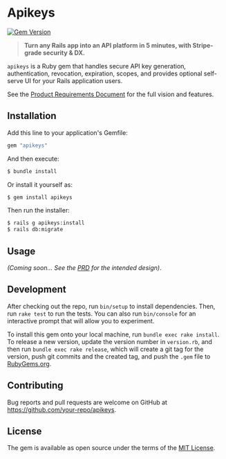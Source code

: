 # Apikeys

[![Gem Version](https://badge.fury.io/rb/pay.svg)](https://badge.fury.io/rb/pay)

> **Turn any Rails app into an API platform in 5 minutes, with Stripe-grade security & DX.**

`apikeys` is a Ruby gem that handles secure API key generation, authentication, revocation, expiration, scopes, and provides optional self-serve UI for your Rails application users.

See the [Product Requirements Document](.cursor/prd.md) for the full vision and features.

## Installation

Add this line to your application's Gemfile:

```ruby
gem "apikeys"
```

And then execute:

```bash
$ bundle install
```

Or install it yourself as:

```bash
$ gem install apikeys
```

Then run the installer:

```bash
$ rails g apikeys:install
$ rails db:migrate
```

## Usage

_(Coming soon... See the [PRD](.cursor/prd.md) for the intended design)_.

## Development

After checking out the repo, run `bin/setup` to install dependencies. Then, run `rake test` to run the tests. You can also run `bin/console` for an interactive prompt that will allow you to experiment.

To install this gem onto your local machine, run `bundle exec rake install`. To release a new version, update the version number in `version.rb`, and then run `bundle exec rake release`, which will create a git tag for the version, push git commits and the created tag, and push the `.gem` file to [RubyGems.org](https://rubygems.org).

## Contributing

Bug reports and pull requests are welcome on GitHub at https://github.com/your-repo/apikeys. <!-- TODO: Update link -->

## License

The gem is available as open source under the terms of the [MIT License](LICENSE.txt).

